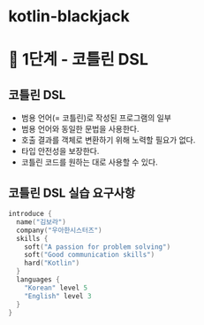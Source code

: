 # kotlin-blackjack

# 🚀 1단계 - 코틀린 DSL

## 코틀린 DSL
- 범용 언어(= 코틀린)로 작성된 프로그램의 일부
- 범용 언어와 동일한 문법을 사용한다.
- 호출 결과를 객체로 변환하기 위해 노력할 필요가 없다.
- 타입 안전성을 보장한다.
- 코틀린 코드를 원하는 대로 사용할 수 있다.

## 코틀린 DSL 실습 요구사항
```kotlin
introduce {
  name("김보라")
  company("우아한시스터즈")
  skills {
    soft("A passion for problem solving")
    soft("Good communication skills")
    hard("Kotlin")
  }
  languages {
    "Korean" level 5
    "English" level 3
  }
}
```
